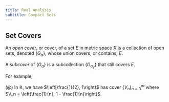 ```yaml
---
title: Real Analysis
subtitle: Compact Sets
---
```


## Set Covers

An _open cover_, or cover, of a set $E$ in metric space $X$ is a collection of open sets, denoted $\{G_\alpha\}$, whose union covers, or contains, $E$.

A _subcover_ of $\{G_\alpha\}$ is a subcollection $\{G_{\alpha_\gamma}\}$ that still covers $E$.

For example,

(@) In $\mathbb{R}$, we have $\left[\frac{1}{2}, 1\right)$ has cover $\{V_n\}_{n = 3}^{\infty}$ where $V_n = \left(\frac{1}{n}, 1 - \frac{1}{n}\right)$.
